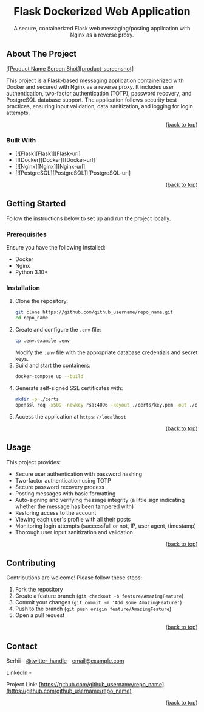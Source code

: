 <a id="readme-top"></a>

<br />
<div align="center">
  <a href="https://github.com/github_username/repo_name">
  </a>

<h1 align="center">Flask Dockerized Web Application</h3>

  <p align="center">
    A secure, containerized Flask web messaging/posting application with Nginx as a reverse proxy.
    <br />
  </p>
</div>

<!-- ABOUT THE PROJECT -->
## About The Project

[![Product Name Screen Shot][product-screenshot]](https://imgur.com/a/Ixx4TYu)

This project is a Flask-based messaging application containerized with Docker and secured with Nginx as a reverse proxy. It includes user authentication, two-factor authentication (TOTP), password recovery, and PostgreSQL database support. The application follows security best practices, ensuring input validation, data sanitization, and logging for login attempts.

<p align="right">(<a href="#readme-top">back to top</a>)</p>

### Built With

* [![Flask][Flask]][Flask-url]
* [![Docker][Docker]][Docker-url]
* [![Nginx][Nginx]][Nginx-url]
* [![PostgreSQL][PostgreSQL]][PostgreSQL-url]

<p align="right">(<a href="#readme-top">back to top</a>)</p>

<!-- GETTING STARTED -->
## Getting Started

Follow the instructions below to set up and run the project locally.

### Prerequisites

Ensure you have the following installed:

- Docker
- Nginx
- Python 3.10+

### Installation

1. Clone the repository:
   ```sh
   git clone https://github.com/github_username/repo_name.git
   cd repo_name
   ```
2. Create and configure the `.env` file:
   ```sh
   cp .env.example .env
   ```
   Modify the `.env` file with the appropriate database credentials and secret keys.
3. Build and start the containers:
   ```sh
   docker-compose up --build
   ```
4. Generate self-signed SSL certificates with:
   ```bash
   mkdir -p ./certs
   openssl req -x509 -newkey rsa:4096 -keyout ./certs/key.pem -out ./certs/cert.pem -days 365 -nodes
   ```
5. Access the application at `https://localhost`

<p align="right">(<a href="#readme-top">back to top</a>)</p>

<!-- USAGE EXAMPLES -->
## Usage

This project provides:
- Secure user authentication with password hashing
- Two-factor authentication using TOTP
- Secure password recovery process
- Posting messages with basic formatting
- Auto-signing and verifying message integrity (a little sign indicating whether the message has been tampered with)
- Restoring access to the account
- Viewing each user's profile with all their posts
- Monitoring login attempts (successfull or not, IP, user agent, timestamp)
- Thorough user input sanitization and validation

<p align="right">(<a href="#readme-top">back to top</a>)</p>

<!-- CONTRIBUTING -->
## Contributing

Contributions are welcome! Please follow these steps:
1. Fork the repository
2. Create a feature branch (`git checkout -b feature/AmazingFeature`)
3. Commit your changes (`git commit -m 'Add some AmazingFeature'`)
4. Push to the branch (`git push origin feature/AmazingFeature`)
5. Open a pull request

<p align="right">(<a href="#readme-top">back to top</a>)</p>

<!-- CONTACT -->
## Contact

Serhii - [@twitter_handle](https://twitter.com/twitter_handle) - email@example.com

LinkedIn - 

Project Link: [https://github.com/github_username/repo_name](https://github.com/github_username/repo_name)

<p align="right">(<a href="#readme-top">back to top</a>)</p>

